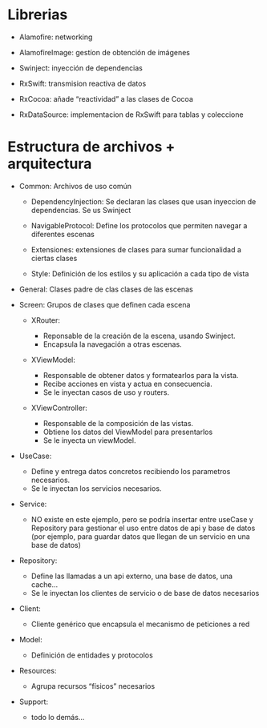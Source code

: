 # Librerias
- Alamofire: networking

- AlamofireImage: gestíon de obtención de imágenes

- Swinject: inyección de dependencias

- RxSwift: transmision reactiva de datos

- RxCocoa: añade “reactividad” a las clases de Cocoa

- RxDataSource: implementacion de RxSwift para tablas y coleccione


# Estructura de archivos + arquitectura

- Common: Archivos de uso común

  - DependencyInjection: Se declaran las clases que usan inyeccion de dependencias. Se us Swinject

  - NavigableProtocol: Define los protocolos que permiten navegar a diferentes escenas

  - Extensiones: extensiones de clases para sumar funcionalidad a ciertas clases

  - Style: Definición de los estilos y su aplicación a cada tipo de vista

- General: Clases padre de clas clases de las escenas

- Screen: Grupos de clases que definen cada escena

  - XRouter:
    - Reponsable de la creación de la escena, usando Swinject.
    - Encapsula la navegación a otras escenas.

  - XViewModel:
    - Responsable de obtener datos y formatearlos para la vista.
    - Recibe acciones en vista y actua en consecuencia.
    - Se le inyectan casos de uso y routers.

  - XViewController:
    - Responsable de la composición de las vistas.
    - Obtiene los datos del ViewModel para presentarlos
    - Se le inyecta un viewModel.

- UseCase:
  - Define y entrega datos concretos recibiendo los parametros necesarios.
  - Se le inyectan los servicios necesarios.

- Service:
  - NO existe en este ejemplo, pero se podría insertar entre useCase y Repository para gestionar el uso entre datos de api y base de datos (por ejemplo, para guardar datos que llegan de un servicio en una base de datos)

- Repository:
  - Define las llamadas a un api externo, una base de datos, una cache…
  - Se le inyectan los clientes de servicio o de base de datos necesarios

- Client:
  - Cliente genérico que encapsula el mecanismo de peticiones a red

- Model:
  - Definición de entidades y protocolos

- Resources:
  - Agrupa recursos “físicos” necesarios

- Support:
  - todo lo demás…
